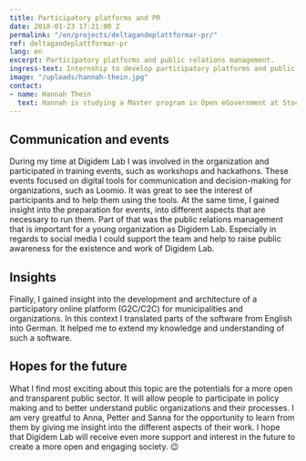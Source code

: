 ```yaml
---
title: Participatory platforms and PR
date: 2018-01-23 17:21:00 Z
permalink: "/en/projects/deltagandeplattformar-pr/"
ref: deltagandeplattformar-pr
lang: en
excerpt: Participatory platforms and public relations management.
ingress-text: Internship to develop participatory platforms and public relations management.
image: "/uploads/hannah-thein.jpg"
contact:
- name: Hannah Thein
  text: Hannah is studying a Master program in Open eGovernment at Stockholm University.
---
```


## Communication and events
During my time at Digidem Lab I was involved in the organization and participated in training events, such as workshops and hackathons. These events focused on digital tools for communication and decision-making for organizations, such as Loomio. It was great to see the interest of participants and to help them using the tools. At the same time, I gained insight into the preparation for events, into different aspects that are necessary to run them. Part of that was the public relations management that is important for a young organization as Digidem Lab. Especially in regards to social media I could support the team and help to raise public awareness for the existence and work of Digidem Lab.

## Insights
Finally, I gained insight into the development and architecture of a participatory online platform (G2C/C2C) for municipalities and organizations. In this context I translated parts of the software from English into German. It helped me to extend my knowledge and understanding of such a software.

## Hopes for the future
What I find most exciting about this topic are the potentials for a more open and transparent public sector. It will allow people to participate in policy making and to better understand public organizations and their processes. I am very greatful to Anna, Petter and Sanna for the opportunity to learn from them by giving me insight into the different aspects of their work. I hope that Digidem Lab will receive even more support and interest in the future to create a more open and engaging society. 😉
